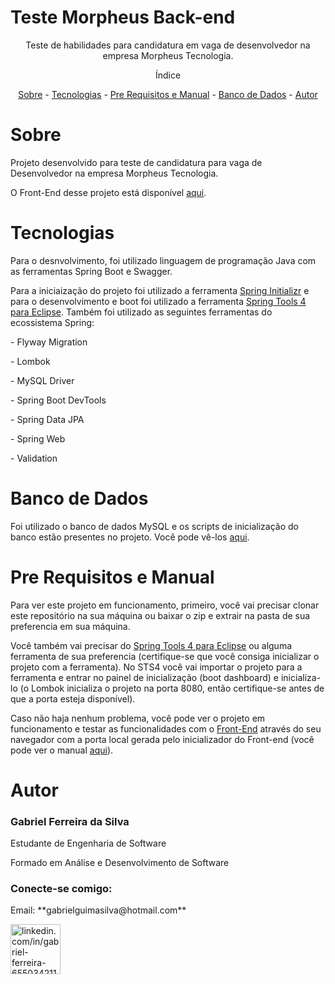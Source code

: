 # Teste Morpheus Back-end
<p align="center">Teste de habilidades para candidatura em vaga de desenvolvedor na empresa Morpheus Tecnologia.<p>
  
<p align="center">Índice</p>
<p align="center">
  <a href="#sobre">Sobre</a> -
  <a href="#tecnologias">Tecnologias</a> -
  <a href="#pre-requisitos-e-manual">Pre Requisitos e Manual</a> -
  <a href="#banco-de-dados">Banco de Dados</a> -
  <a href="#autor">Autor</a>
</p>

# Sobre

<p>Projeto desenvolvido para teste de candidatura para vaga de Desenvolvedor na empresa Morpheus Tecnologia.<p>
<p>O Front-End desse projeto está disponível <a href="https://github.com/gabrielferreiradasilva/Teste-Morpheus-Frontend">aqui</a>.</p>

# Tecnologias

<p>Para o desnvolvimento, foi utilizado linguagem de programação Java com as ferramentas Spring Boot e Swagger.</p>
<p>Para a iniciaização do projeto foi utilizado a ferramenta <a href="https://start.spring.io/">Spring Initializr</a> e para o desenvolvimento e boot foi utilizado a ferramenta <a href="https://spring.io/tools">Spring Tools 4 para Eclipse</a>. Também foi utilizado as seguintes ferramentas do ecossistema Spring:</p>
<p>- Flyway Migration</p>
<p>- Lombok</p>
<p>- MySQL Driver</p>
<p>- Spring Boot DevTools</p>
<p>- Spring Data JPA</p>
<p>- Spring Web</p>
<p>- Validation</p>

# Banco de Dados

<p>Foi utilizado o banco de dados MySQL e os scripts de inicialização do banco estão presentes no projeto. Você pode vê-los <a href="https://github.com/gabrielferreiradasilva/Teste-Morpheus-Backend/blob/main/src/main/resources/db/migration/V001__cria-tabela-usuarios.sql">aqui</a>.</p>

# Pre Requisitos e Manual

<p>Para ver este projeto em funcionamento, primeiro, você vai precisar clonar este repositório na sua máquina ou baixar o zip e extrair na pasta de sua preferencia em sua máquina.</p>
<p>Você também vai precisar do <a href="https://spring.io/tools">Spring Tools 4 para Eclipse</a> ou alguma ferramenta de sua preferencia (certifique-se que você consiga inicializar o projeto com a ferramenta). No STS4 você vai importar o projeto para a ferramenta e entrar no painel de inicialização (boot dashboard) e inicializa-lo (o Lombok inicializa o projeto na porta 8080, então certifique-se antes de que a porta esteja disponível).</p>
<p>Caso não haja nenhum problema, você pode ver o projeto em funcionamento e testar as funcionalidades com o <a href="https://github.com/gabrielferreiradasilva/Teste-Morpheus-Frontend">Front-End</a> através do seu navegador com a porta local gerada pelo inicializador do Front-end (você pode ver o manual <a href="https://github.com/gabrielferreiradasilva/Teste-Morpheus-Frontend/blob/main/README.md">aqui</a>).

# Autor
  
<h3>Gabriel Ferreira da Silva</h3>
<p>Estudante de Engenharia de Software</p>
<p>Formado em Análise e Desenvolvimento de Software</p>

<h3 align="left">Conecte-se comigo:</h3>
<p align="left ">
<p>Email: **gabrielguimasilva@hotmail.com**</p>
<a href="https://linkedin.com/in/linkedin.com/in/gabriel-ferreira-655034211" target="blank"><img align="center" src="https://cdn.jsdelivr.net/gh/devicons/devicon/icons/linkedin/linkedin-original-wordmark.svg" alt="linkedin.com/in/gabriel-ferreira-655034211" height= "80" largura="100" /></a>
</p>


